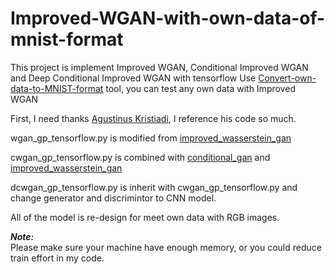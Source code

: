 # Improved-WGAN-with-own-data-of-mnist-format

This project is implement Improved WGAN, Conditional Improved WGAN and Deep Conditional Improved WGAN with tensorflow
Use [Convert-own-data-to-MNIST-format](https://github.com/Arlen0615/Convert-own-data-to-MNIST-format)  tool, you can test any own data with Improved WGAN

First, I need thanks [Agustinus Kristiadi](https://github.com/wiseodd), I reference his code so much.

wgan_gp_tensorflow.py is modified from [improved_wasserstein_gan](https://github.com/wiseodd/generative-models/tree/master/GAN/improved_wasserstein_gan)

cwgan_gp_tensorflow.py is combined with [conditional_gan](https://github.com/wiseodd/generative-models/tree/master/GAN/conditional_gan) and [improved_wasserstein_gan](https://github.com/wiseodd/generative-models/tree/master/GAN/improved_wasserstein_gan)

dcwgan_gp_tensorflow.py is inherit with cwgan_gp_tensorflow.py and change generator and discrimintor to CNN model.

All of the model is re-design for meet own data with RGB images.

***Note:***  
Please make sure your machine have enough memory, or you could reduce train effort in my code. 
